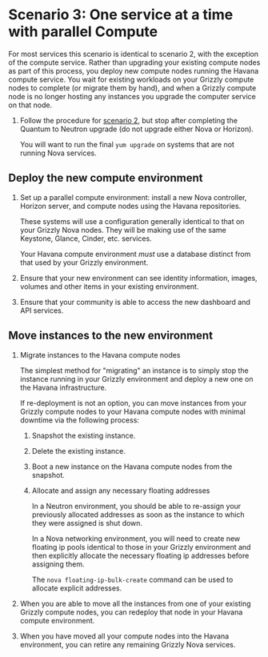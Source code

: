 # Scenario 3: One service at a time with parallel Compute

For most services this scenario is identical to scenario 2, with the
exception of the compute service.  Rather than upgrading your existing
compute nodes as part of this process, you deploy new compute nodes
running the Havana compute service.  You wait for existing workloads
on your Grizzly compute nodes to complete (or migrate them by hand),
and when a Grizzly compute node is no longer hosting any instances you
upgrade the computer service on that node.

1. Follow the procedure for [scenario 2][s2], but stop after completing
   the Quantum to Neutron upgrade (do not upgrade either Nova or
   Horizon).

   You will want to run the final `yum upgrade` on systems that are
   not running Nova services.

## Deploy the new compute environment

1. Set up a parallel compute environment: install a new Nova controller, Horizon server, and compute nodes using the Havana repositories.

     These systems will use a configuration generally identical to that
     on your Grizzly Nova nodes.  They will be making use of the
     same Keystone, Glance, Cinder, etc. services.

     Your Havana compute environment *must* use a database
     distinct from that used by your Grizzly environment.

1. Ensure that your new environment can see identity information,
   images, volumes and other items in your existing environment.

1. Ensure that your community is able to access the new dashboard and
   API services.

## Move instances to the new environment

1. Migrate instances to the Havana compute nodes

     The simplest method for "migrating" an instance is to simply
     stop the instance running in your Grizzly environment and deploy
     a new one on the Havana infrastructure.

     If re-deployment is not an option, you can move instances from
     your Grizzly compute nodes to your Havana compute nodes with
     minimal downtime via the following process:
     
     1. Snapshot the existing instance.
     1. Delete the existing instance.
     1. Boot a new instance on the Havana compute nodes from the
        snapshot.
     1. Allocate and assign any necessary floating addresses

          In a Neutron environment, you should be able to re-assign
          your previously allocated addresses as soon as the instance
          to which they were assigned is shut down.

          In a Nova networking environment, you will need to create
          new floating ip pools identical to those in your Grizzly
          environment and then explicitly allocate the necessary
          floating ip addresses before assigning them.

          The `nova floating-ip-bulk-create` command can be used to
          allocate explicit addresses.

1. When you are able to move all the instances from one of your
   existing Grizzly compute nodes, you can redeploy that node in your
   Havana compute environment.

1. When you have moved all your compute nodes into the Havana
   environment, you can retire any remaining Grizzly Nova services.

[s2]: upgrade-2.html

